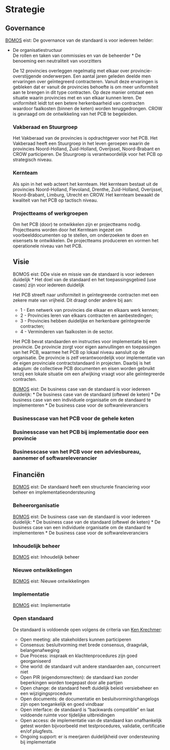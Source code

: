 # Strategie

## Governance

<p class="note" title="BOMOS">
<a href="https://www.forumstandaardisatie.nl/sites/bfs/files/proceedings/FS22-10-04%204b%20BOMOS.pdf">BOMOS</a> eist: De governance van de standaard is voor iedereen helder:
<ul><li> De organisatiestructuur </li>
De rollen en taken van commissies en van de beheerder
* De benoeming een neutraliteit van voorzitters
</p>

De 12 provincies overleggen regelmatig met elkaar over provincie-overstijgende onderwerpen. Een aantal jaren geleden deelde men ervaringen over geïntegreerd contracteren. Vanuit deze ervaringen is gebleken dat er vanuit de provincies behoefte is om meer uniformiteit aan te brengen in dit type contracten. Op deze manier ontstaat een situatie waarin provincies met en van elkaar kunnen leren. De uniformiteit leidt tot een betere herkenbaarheid van contracten waardoor faalkosten (binnen de keten) worden teruggedrongen. CROW is gevraagd om de ontwikkeling van het PCB te begeleiden. 

### Vakberaad en Stuurgroep
Het Vakberaad van de provincies is opdrachtgever voor het PCB. Het Vakberaad heeft een Stuurgroep in het leven geroepen waarin de provincies Noord-Holland, Zuid-Holland, Overijssel, Noord-Brabant en CROW participeren. De Stuurgroep is verantwoordelijk voor het PCB op strategisch niveau. 

### Kernteam
Als spin in het web acteert het kernteam. Het kernteam bestaat uit de provincies Noord-Holland, Flevoland, Drenthe, Zuid-Holland, Overijssel, Noord-Brabant, Limburg, Utrecht en CROW. Het kernteam bewaakt de kwaliteit van het PCB op tactisch niveau. 

### Projectteams of werkgroepen
Om het PCB (door) te ontwikkelen zijn er projectteams nodig. Projectteams worden door het Kernteam ingezet om voorbeelddocumenten op te stellen, om onderzoeken te doen en eisensets te ontwikkelen. De projectteams produceren en vormen het operationele niveau van het PCB. 


## Visie

<p class="note" title="BOMOS">
BOMOS eist: DDe visie en missie van de standaard is voor iedereen duidelijk
* Het doel van de standaard en het toepassingsgebied (use cases) zijn voor iedereen duidelijk
</p>

Het PCB streeft naar uniformiteit in geïntegreerde contracten met een zekere mate van vrijheid. Dit draagt onder andere bij aan: 

* 1 - Een netwerk van provincies die elkaar en elkaars werk kennen; 
* 2 - Provincies leren van elkaars contracten en aanbestedingen;
* 3 - Provincies hebben duidelijke en herkenbare geïntegreerde contracten; 
* 4 - Verminderen van faalkosten in de sector.

Het PCB bevat standaarden en instructies voor implementatie bij een provincie. De provincie zorgt voor eigen aanvullingen en toepassingen van het PCB, waarmee het PCB op lokaal niveau aansluit op de organisatie. De provincie is zelf verantwoordelijk voor implementatie van de eigen provinciale contractstandaard in projecten. Daarbij is het adagium: de collectieve PCB documenten en eisen worden gebruikt tenzij een lokale situatie om een afwijking vraagt voor alle geïntegreerde contracten.

<p class="note" title="BOMOS">
<a href="https://www.forumstandaardisatie.nl/sites/bfs/files/proceedings/FS22-10-04%204b%20BOMOS.pdf">BOMOS</a> eist: De business case van de standaard is voor iedereen duidelijk:
* De business case van de standaard (oftewel de keten)
* De business case van een individuele organisatie om de standaard te implementeren
* De business case voor de softwareleveranciers
</p>

### Businesscase van het PCB voor de gehele keten


### Businesscase van het PCB bij implementatie door een provincie


### Businesscase van het PCB voor een adviesbureau, aannemer of softwareleverancier


## Financiën

<p class="note" title="BOMOS">
<a href="https://www.forumstandaardisatie.nl/sites/bfs/files/proceedings/FS22-10-04%204b%20BOMOS.pdf">BOMOS</a> eist: De standaard heeft een structurele financiering voor beheer en implementatieondersteuning
</p>

### Beheerorganisatie


<p class="note" title="BOMOS">
<a href="https://www.forumstandaardisatie.nl/sites/bfs/files/proceedings/FS22-10-04%204b%20BOMOS.pdf">BOMOS</a> eist: De business case van de standaard is voor iedereen duidelijk:
* De business case van de standaard (oftewel de keten)
* De business case van een individuele organisatie om de standaard te implementeren
* De business case voor de softwareleveranciers
</p>

### Inhoudelijk beheer

<p class="note" title="BOMOS">
<a href="https://www.forumstandaardisatie.nl/sites/bfs/files/proceedings/FS22-10-04%204b%20BOMOS.pdf">BOMOS</a> eist: Inhoudelijk beheer
</p>

### Nieuwe ontwikkelingen


<p class="note" title="BOMOS">
<a href="https://www.forumstandaardisatie.nl/sites/bfs/files/proceedings/FS22-10-04%204b%20BOMOS.pdf">BOMOS</a> eist: Nieuwe ontwikkelingen
</p>

### Implementatie


<p class="note" title="BOMOS">
<a href="https://www.forumstandaardisatie.nl/sites/bfs/files/proceedings/FS22-10-04%204b%20BOMOS.pdf">BOMOS</a> eist: Implementatie
</p>

### Open standaard

<p class="note" title="OPEN STANDAARD EISEN">
De standaard is voldoende open volgens de criteria van <a href="https://www.csrstds.com/OpnStdsCallforAction.pdf">Ken Krechmer</a>: 
<ul><li>Open meeting: alle stakeholders kunnen participeren</li>
<li>Consensus: besluitvorming met brede consensus, draagvlak, belangenafweging</li>
<li>Due Process: inspraak en klachtenprocedures zijn goed georganiseerd</li>
<li>One world: de standaard vult andere standaarden aan, concurreert niet</li>
<li>Open PIR (eigendomsrechten): de standaard kan zonder beperkingen worden toegepast  door alle partijen</li>
<li>Open change: de standaard heeft duidelijk beleid versiebeheer en een wijzigingsprocedure</li>
<li>Open documents: de documentatie en besluitvorming/changelogs zijn open toegankelijk en goed vindbaar</li>
<li>Open interface: de standaard is “backwards compatible” en laat voldoende ruimte voor tijdelijke uitbreidingen</li>
<li>Open access: de implementatie van de standaard kan onafhankelijk getest worden bijvoorbeeld met  testprocedures, validatie, certificatie en/of plugfests.</li>
<li>Ongoing support: er is meerjaren duidelijkheid over ondersteuning bij implementatie</li></ul> 
</p></note>





